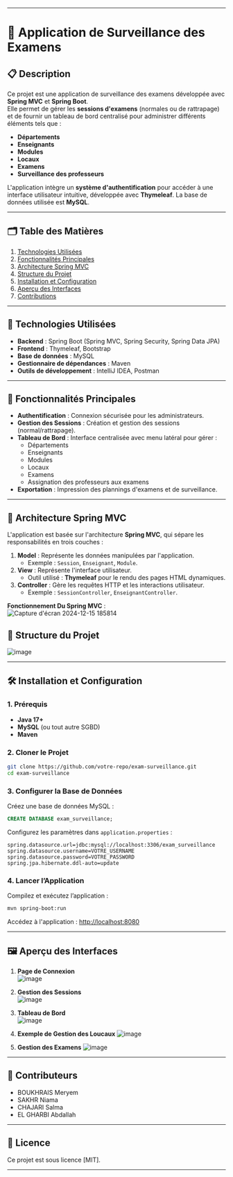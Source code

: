 
---

# 📘 Application de Surveillance des Examens

## 📋 **Description**
Ce projet est une application de surveillance des examens développée avec **Spring MVC** et **Spring Boot**.  
Elle permet de gérer les **sessions d'examens** (normales ou de rattrapage) et de fournir un tableau de bord centralisé pour administrer différents éléments tels que :  
- **Départements**  
- **Enseignants**  
- **Modules**  
- **Locaux**  
- **Examens**  
- **Surveillance des professeurs**  

L'application intègre un **système d'authentification** pour accéder à une interface utilisateur intuitive, développée avec **Thymeleaf**. La base de données utilisée est **MySQL**.

---

## 🗂️ **Table des Matières**
1. [Technologies Utilisées](#-technologies-utilisées)  
2. [Fonctionnalités Principales](#-fonctionnalités-principales)  
3. [Architecture Spring MVC](#-architecture-spring-mvc)  
4. [Structure du Projet](#-structure-du-projet)  
5. [Installation et Configuration](#-installation-et-configuration)  
6. [Aperçu des Interfaces](#-aperçu-des-interfaces)  
7. [Contributions](#-contributions)  

---

## 🔧 **Technologies Utilisées**
- **Backend** : Spring Boot (Spring MVC, Spring Security, Spring Data JPA)  
- **Frontend** : Thymeleaf, Bootstrap  
- **Base de données** : MySQL  
- **Gestionnaire de dépendances** : Maven  
- **Outils de développement** : IntelliJ IDEA, Postman  

---

## 🚀 **Fonctionnalités Principales**
- **Authentification** : Connexion sécurisée pour les administrateurs.  
- **Gestion des Sessions** : Création et gestion des sessions (normal/rattrapage).  
- **Tableau de Bord** : Interface centralisée avec menu latéral pour gérer :  
  - Départements  
  - Enseignants  
  - Modules  
  - Locaux  
  - Examens  
  - Assignation des professeurs aux examens  
- **Exportation** : Impression des plannings d'examens et de surveillance.  

---

## 📐 **Architecture Spring MVC**
L'application est basée sur l'architecture **Spring MVC**, qui sépare les responsabilités en trois couches :  
1. **Model** : Représente les données manipulées par l'application.  
   - Exemple : `Session`, `Enseignant`, `Module`.  
2. **View** : Représente l'interface utilisateur.  
   - Outil utilisé : **Thymeleaf** pour le rendu des pages HTML dynamiques.  
3. **Controller** : Gère les requêtes HTTP et les interactions utilisateur.  
   - Exemple : `SessionController`, `EnseignantController`.  

**Fonctionnement Du Spring MVC** :  
![Capture d'écran 2024-12-15 185814](https://github.com/user-attachments/assets/ee7f3140-e7cd-4798-9d08-6c291b5d38a6)


## 📂 **Structure du Projet**
![image](https://github.com/user-attachments/assets/11dddc34-9293-477e-9d59-eb4b58958021)


---

## 🛠️ **Installation et Configuration**

### 1. **Prérequis**
- **Java 17+**  
- **MySQL** (ou tout autre SGBD)  
- **Maven**  

### 2. **Cloner le Projet**
```bash
git clone https://github.com/votre-repo/exam-surveillance.git
cd exam-surveillance
```

### 3. **Configurer la Base de Données**
Créez une base de données MySQL :  
```sql
CREATE DATABASE exam_surveillance;
```

Configurez les paramètres dans `application.properties` :  
```properties
spring.datasource.url=jdbc:mysql://localhost:3306/exam_surveillance
spring.datasource.username=VOTRE_USERNAME
spring.datasource.password=VOTRE_PASSWORD
spring.jpa.hibernate.ddl-auto=update
```

### 4. **Lancer l’Application**
Compilez et exécutez l’application :  
```bash
mvn spring-boot:run
```

Accédez à l'application : [http://localhost:8080](http://localhost:8080)

---

## 🖼️ **Aperçu des Interfaces**
1. **Page de Connexion**  
![image](https://github.com/user-attachments/assets/9b259b48-7084-4256-abe5-207e483c05f3)

2. **Gestion des Sessions**  
![image](https://github.com/user-attachments/assets/03fbb3a6-f6e6-433b-a070-8d2b571e75fc)


3. **Tableau de Bord**  
![image](https://github.com/user-attachments/assets/fa75e665-f709-4b2b-bf80-8de015e9b080)

4. **Exemple de Gestion des Loucaux**
![image](https://github.com/user-attachments/assets/c1ac61e6-000b-4f85-8f52-388013b1b879)

5. **Gestion des Examens**
![image](https://github.com/user-attachments/assets/c1ac61e6-000b-4f85-8f52-388013b1b879)

 
---

## 🙌  **Contributeurs**
- BOUKHRAIS Meryem
- SAKHR Niama
- CHAJARI Salma
- EL GHARBI Abdallah

---

## 📄 **Licence**
Ce projet est sous licence [MIT].

--- 

